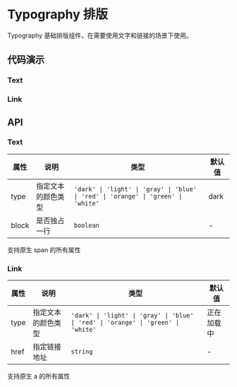 # Typography 排版

Typography 基础排版组件，在需要使用文字和链接的场景下使用。

## 代码演示

### Text

<demo title="基本用法" describe="如果不指定 type，默认为 `dark`。">
<template>
  <lu-space direction="vertical" :style="{display: 'flex'}">
    <lu-text block type="dark">这是一句话</lu-text>
    <lu-text block type="light">这是一句话</lu-text>
    <lu-text block type="gray">这是一句话</lu-text>
    <lu-text block type="blue">这是一句话</lu-text>
    <lu-text block type="red">这是一句话</lu-text>
    <lu-text block type="orange">这是一句话</lu-text>
    <lu-text block type="green">这是一句话</lu-text>
    <lu-text block type="white">这是一句话</lu-text>
  </lu-space>
</template>
</demo>

### Link

<demo title="基本用法" describe="跟 Text 类似，在不指定 type 的情况下颜色默认为淡蓝色。">
<template>
  <lu-space direction="vertical" :style="{display: 'flex'}">
    <lu-link href="#link">这是一句话</lu-link>
    <lu-link href="#link" type="dark">这是一句话</lu-link>
    <lu-link href="#link" type="light">这是一句话</lu-link>
    <lu-link href="#link" type="gray">这是一句话</lu-link>
    <lu-link href="#link" type="blue">这是一句话</lu-link>
    <lu-link href="#link" type="red">这是一句话</lu-link>
    <lu-link href="#link" type="orange">这是一句话</lu-link>
    <lu-link href="#link" type="green">这是一句话</lu-link>
    <lu-link href="#link" type="white">这是一句话</lu-link>
  </lu-space>

</template>

</demo>

## API

### Text

| 属性  | 说明               | 类型                                                                               | 默认值 |
| ----- | ------------------ | ---------------------------------------------------------------------------------- | ------ |
| type  | 指定文本的颜色类型 | `'dark' \| 'light' \| 'gray' \| 'blue' \| 'red' \| 'orange' \| 'green' \| 'white'` | dark   |
| block | 是否独占一行       | `boolean`                                                                          | -      |

支持原生 span 的所有属性

### Link

| 属性 | 说明               | 类型                                                                               | 默认值     |
| ---- | ------------------ | ---------------------------------------------------------------------------------- | ---------- |
| type | 指定文本的颜色类型 | `'dark' \| 'light' \| 'gray' \| 'blue' \| 'red' \| 'orange' \| 'green' \| 'white'` | 正在加载中 |
| href | 指定链接地址       | `string`                                                                           | -          |

支持原生 a 的所有属性
